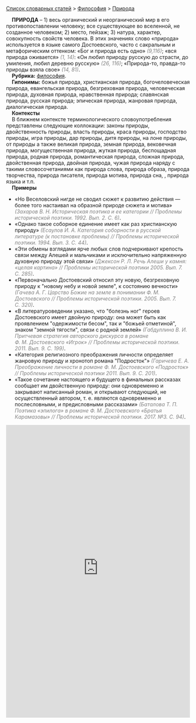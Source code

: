 <style>
st { color: Gray;
  font-style: italic;}
</style>

[Список словарных статей](https://thesaurus-dostoevsky.github.io/Thesaurus/) > [Философия](philosophy.md) > [Природа](природа.md) 

&nbsp;&nbsp;&nbsp;&nbsp;**ПРИРОДА** – 1) весь органический и неорганический мир в его противопоставлении человеку; все существующее во вселенной, не созданное человеком; 2) место, пейзаж; 3) натура, характер, совокупность свойств человека. В этих значениях слово «природа» используется в языке самого Достоевского, часто с сакральным и метафорическим оттенком: «Бог и природа есть одно» <st>(9,116)</st>; «вся природа оживается» <st>(1, 14)</st>: «Он любил природу  русскую до страсти, до умиления, любил деревню русскую» <st>(26, 116)</st>; «Природа-то, правда-то природы взяла свое» <st>(14, 81)</st>.  
&nbsp;&nbsp;&nbsp;&nbsp;**Рубрика:** [философия](philosophy.md).  
&nbsp;&nbsp;&nbsp;&nbsp;**Гипонимы:** божья природа, христианская природа, богочеловеческая природа, евангельская природа, безгреховная природа, человеческая природа, духовная природа,  нравственная природа; славянская природа, русская природа; эпическая природа, жанровая природа, диалогическая природа.  
&nbsp;&nbsp;&nbsp;&nbsp;**Контексты**  
&nbsp;&nbsp;&nbsp;&nbsp;В ближнем контексте терминологического словоупотребления   представлены следующие коллокации: законы природы, двойственность природы, власть природы, краса природы, господство природы, игра природы, дар природы,  дитя природы, на лоне природы, от природы а также великая природа, земная природа, вековечная природа, могущественная природа, жуткая природа, беспощадная природа, родная природа, романтическая природа, сложная природа, двойственная природа, двойная природа, чужая природа наряду с такими словосочетаниями как  природа слова, природа образа, природа творчества, природа писателя, природа мотива, природа сна, , природа языка и т.п.  
&nbsp;&nbsp;&nbsp;&nbsp;**Примеры**  
* «Но Веселовский нигде не сводил сюжет к развитию действия — более того настаивал на образной природе сюжета и мотива» <st>(Захаров В. Н. Историческая поэтика и ее категории // Проблемы исторической поэтики. 1992. Вып. 2. С. 6)</st>.
* «Однако такое соборное единение имеет как раз христианскую природу» <st>(Есаулов И. А. Категория соборности в русской литературе (к постановке проблемы) // Проблемы исторической поэтики. 1994. Вып. 3. С. 44)</st>.
* «Эти обмены взглядами ярче любых слов подчеркивают крепость связи между Алешей и мальчиками и исключительно напряженную духовную природу этой связи» <st>(Джексон Р. Л. Речь Алеши у камня: «целая картина» // Проблемы исторической поэтики 2005. Вып. 7. С. 285)</st>.
* «Первоначально Достоевский относил эту новую, безгреховную природу к "новому небу и новой земле", к состоянию вечности» <st>(Гачева А. Г. Царство Божие на земле в понимании Ф. М. Достоевского // Проблемы исторической поэтики. 2005. Вып. 7. С. 320)</st>.
* «В литературоведении указано, что "болезнь ног" героев Достоевского имеет двойную природу: она может быть как проявлением "одержимости бесом", так и "божьей отметиной", знаком "земной тягости", связи с родной землей» <st>(Габдуллина В. И. Притчевая стратегия авторского дискурса в романе Ф. М. Достоевского «Игрок» // Проблемы исторической поэтики. 2011. Вып. 9. С. 199)</st>.
* «Категория религиозного преображения личности определяет 
жанровую природу и хронотоп романа "Подросток"» <st>(Гаричева Е. А. Преображение личности в романе Ф. М. Достоевского «Подросток» // Проблемы исторической поэтики 2011. Вып. 9. С. 201)</st>.
* «Такое сочетание настоящего и будущего в финальных рассказах сообщает им двойственную природу: они одновременно и закрывают написанный роман, и открывают следующий, не осуществленный автором, т. е. являются одновременно и послесловными, и предисловными рассказами» <st>(Баталова Т. П. Поэтика «эпилога» в романе Ф. М. Достоевского «Братья Карамазовы» // Проблемы исторической поэтики. 2017. №3. С. 94)</st>.

<iframe src="https://thesaurus-dostoevsky.github.io/nk/природа.html" style="border:0px;width:100%;height:800px" allowfullscreen="true" webkitallowfullscreen="true" mozallowfullscreen="true">

